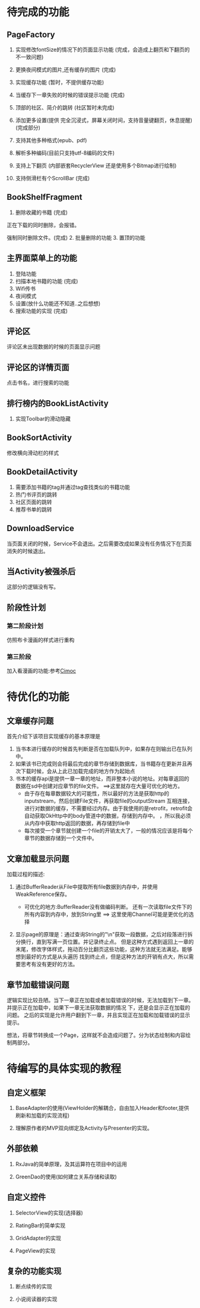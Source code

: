 # 待完成的功能

## PageFactory

1. 实现修改fontSize的情况下的页面显示功能  (完成，会造成上翻页和下翻页的不一致问题)
2. 更换夜间模式的图片,还有缓存的图片  (完成)
3. 实现缓存功能                    (暂时，不提供缓存功能)
4. 当缓存下一章失败的时候的错误提示功能  (完成)
5. 顶部的社区、简介的跳转 (社区暂时未完成)

6. 添加更多设置(提供 完全沉浸式，屏幕关闭时间，支持音量键翻页，休息提醒) (完成部分)
7. 支持其他多种格式(epub、pdf)
8. 解析多种编码(目前只支持utf-8编码的文件)
9. 支持上下翻页 (内部嵌套RecyclerView 还是使用多个Bitmap进行绘制)
10. 支持侧滑栏有个ScrollBar (完成)
## BookShelfFragment

1. 删除收藏的书籍  (完成)

正在下载的同时删除，会报错。

强制同时删除文件。(完成)
2. 批量删除的功能
3. 置顶的功能

## 主界面菜单上的功能

1. 登陆功能
2. 扫描本地书籍的功能  (完成)
3. Wifi传书
4. 夜间模式
5. 设置(放什么功能还不知道..之后想想)
6. 搜索功能的实现  (完成)

## 评论区

评论区未出现数据的时候的页面显示问题

## 评论区的详情页面

点击书名，进行搜索的功能

## 排行榜内的BookListActivity

1. 实现Toolbar的滑动隐藏

## BookSortActivity

修改横向滑动栏的样式

## BookDetailActivity

1. 需要添加书籍的tag并通过tag查找类似的书籍功能
2. 热门书评页的跳转
3. 社区页面的跳转
4. 推荐书单的跳转

## DownloadService

当页面关闭的时候，Service不会退出。之后需要改成如果没有任务情况下在页面消失的时候退出。

## 当Activity被强杀后

这部分的逻辑没有写。

## 阶段性计划

### 第二阶段计划

仿照布卡漫画的样式进行重构

### 第三阶段

加入看漫画的功能:参考[Cimoc](https://github.com/Arachnid-27/Cimoc)

# 待优化的功能

## 文章缓存问题

首先介绍下该项目实现缓存的基本原理是
1. 当书本进行缓存的时候首先判断是否在加载队列中，如果存在则输出已在队列中。
2. 如果该书已完成则会将最后完成的章节存储到数据库，当书籍存在更新并且再次下载时候，会从上此已加载完成的地方作为起始点
3. 书本的缓存api是提供一章一章的地址，而非整本小说的地址。对每章返回的数据在sd中创建对应章节的file文件。 ==>这里就存在大量可优化的地方。
   * 由于存在每章数据较大的可能性，所以最好的方法是获取http的inputstream，然后创建File文件，再获取file的outputStream
     互相连接，进行对数据的缓存，不需要经过内存。由于我使用的是retrofit，retrofit会自动获取OkHttp中的body管道中的数据，存储到内存中。
     ，所以我必须从内存中获取http返回的数据，再存储到file中
   * 每次接受一个章节就创建一个file的开销太大了，一般的情况应该是将每个章节的数据存储到一个文件中。

## 文章加载显示问题

加载过程的描述:
1. 通过BufferReader从File中提取所有file数据到内存中，并使用WeakReference保存。

   * 可优化的地方:BufferReader没有做编码判断。 还有一次读取file文件下的所有内容到内存中，放到String里 ==> 这里使用Channel可能是更优化的选择

2. 显示page的原理是：通过查询String的"\n"获取一段数据，之后对段落进行拆分换行，直到写满一页位置。并记录终止点。
但是这种方式遇到返回上一章的末尾，修改字体样式，拖动百分比翻页这些功能，这种方法就无法满足。能够想到最好的方式是从头遍历
找到终止点，但是这种方法的开销有点大，所以需要思考有没有更好的方法。

## 章节加载错误问题

逻辑实现比较丑陋。当下一章正在加载或者加载错误的时候，无法加载到下一章。并提示正在加载中，如果下一章无法获取数据的情况
下，还是会显示正在加载的问题。 之后的实现是允许用户翻到下一章，并且实现正在加载和加载错误的显示提示。

想法，将章节转换成一个Page，这样就不会造成问题了。分为状态绘制和内容绘制两部分。

# 待编写的具体实现的教程

## 自定义框架

1. BaseAdapter的使用(ViewHolder的解耦合，自由加入Header和footer,提供刷新和加载的实现流程)

2. 理解原作者的MVP双向绑定及Activity与Presenter的实现。

## 外部依赖

1. RxJava的简单原理，及其运算符在项目中的运用

2. GreenDao的使用(如何建立关系存储和读取)

## 自定义控件

1. SelectorView的实现(选择器)

2. RatingBar的简单实现

3. GridAdapter的实现

4. PageView的实现

## 复杂的功能实现

1. 断点续传的实现

2. 小说阅读器的实现